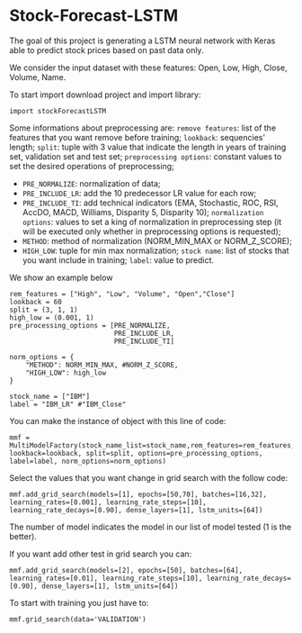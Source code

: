 # Stock-Forecast-LSTM
The goal of this project is generating a LSTM neural network with Keras able to predict stock prices based on past data only.

We consider the input dataset with these features: Open, Low, High, Close, Volume, Name.

To start import download project and import library:
```
import stockForecastLSTM
```

Some informations about preprocessing are:
`remove features`: list of the features that you want remove before training;
`lookback`: sequencies' length;
`split`: tuple with 3 value that indicate the length in years of training set, validation set and test set;
`preprocessing options`: constant values to set the desired operations of preprocessing;
  - `PRE_NORMALIZE`: normalization of data;
  - `PRE_INCLUDE_LR`: add the 10 predecessor LR value for each row;
  - `PRE_INCLUDE_TI`: add technical indicators (EMA, Stochastic, ROC, RSI, AccDO, MACD, Williams, Disparity 5, Disparity 10);
`normalization options`: values to set a king of normalization in preprocessing step (it will be executed only whether in preprocessing options is requested);
  - `METHOD`: method of normalization (NORM_MIN_MAX or NORM_Z_SCORE);
  - `HIGH_LOW`: tuple for min max normalization;
`stock name`: list of stocks that you want include in training;
`label`: value to predict.

We show an example below
```
rem_features = ["High", "Low", "Volume", "Open","Close"]
lookback = 60
split = (3, 1, 1)
high_low = (0.001, 1)
pre_processing_options = [PRE_NORMALIZE,
                          PRE_INCLUDE_LR,
                          PRE_INCLUDE_TI]

norm_options = {
    "METHOD": NORM_MIN_MAX, #NORM_Z_SCORE,
    "HIGH_LOW": high_low
}

stock_name = ["IBM"]
label = "IBM_LR" #"IBM_Close"
```

You can make the instance of object with this line of code:
```
mmf = MultiModelFactory(stock_name_list=stock_name,rem_features=rem_features, lookback=lookback, split=split, options=pre_processing_options, label=label, norm_options=norm_options)
```

Select the values that you want change in grid search with the follow code:
```
mmf.add_grid_search(models=[1], epochs=[50,70], batches=[16,32], learning_rates=[0.001], learning_rate_steps=[10], learning_rate_decays=[0.90], dense_layers=[1], lstm_units=[64])
```
The number of model indicates the model in our list of model tested (1 is the better).

If you want add other test in grid search you can: 
```
mmf.add_grid_search(models=[2], epochs=[50], batches=[64], learning_rates=[0.01], learning_rate_steps=[10], learning_rate_decays=[0.90], dense_layers=[1], lstm_units=[64])
```

To start with training you just have to:
```
mmf.grid_search(data='VALIDATION')
```

